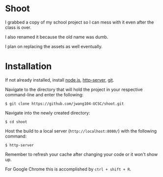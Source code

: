 # Shoot

I grabbed a copy of my school project so I can mess with it even after the class is over. 

I also renamed it because the old name was dumb.

I plan on replacing the assets as well eventually.

# Installation

If not already installed, install [node.js](https://nodejs.org/en/), [http-server](https://www.npmjs.com/package/http-server), [git](https://git-scm.com/downloads).

Navigate to the directory that will hold the project in your respective command-line and enter the following:

```
$ git clone https://github.com/jwang104-UCSC/shoot.git
```

Navigate into the newly created directory:

```
$ cd shoot
```

Host the build to a local server (`http://localhost:8080/`) with the following command:

```
$ http-server
```

Remember to refresh your cache after changing your code or it won't show up. 

For Google Chrome this is accomplished by `ctrl + shift + R`.
